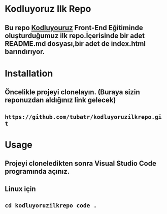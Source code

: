 # Kodluyoruz Ilk Repo


## Bu repo [Kodluyouruz](https://www.kodluyoruz.org/) Front-End Eğitiminde oluşturduğumuz ilk repo.İçerisinde bir adet README.md dosyası,bir adet de index.html barındırıyor.


# Installation


## Öncelikle projeyi clonelayın. (Buraya sizin reponuzdan aldığınız link gelecek)

## ``` https://github.com/tubatr/kodluyoruzilkrepo.git ```


# Usage


## Projeyi cloneledikten sonra Visual Studio Code programında açınız.


## Linux için


## ```cd kodluyoruzilkrepo code .```
 
  


